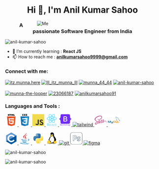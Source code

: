 <h1 align="center">Hi 👋, I'm Anil Kumar Sahoo</h1>

<img
    align="right"
    src="https://i.pinimg.com/originals/e8/f4/53/e8f453469a3ec97ecd354df465d73913.gif"
    alt="Me"
    width="400" />

<h3 align="center"><b>A passionate Software Engineer from India</b></h3>

<p align="left">
    <img
        src="https://komarev.com/ghpvc/?username=anil-kumar-sahoo&label=Profile%20views&color=0e75b6&style=flat"
        alt="anil-kumar-sahoo" />
</p>

- 🌱 I’m currently learning : **React JS**
- 📫 How to reach me : **anilkumarsahoo9999@gmail.com**

<h3 align="left">Connect with me:</h3>
<p align="left">
    <a href="https://fb.com/itz.munna.here" target="blank"
        ><img
            align="center"
            src="https://raw.githubusercontent.com/rahuldkjain/github-profile-readme-generator/master/src/images/icons/Social/facebook.svg"
            alt="itz.munna.here"
            height="30"
            width="40"
    /></a>
    <a href="https://instagram.com/lll_itz_munna_lll" target="blank"
        ><img
            align="center"
            src="https://raw.githubusercontent.com/rahuldkjain/github-profile-readme-generator/master/src/images/icons/Social/instagram.svg"
            alt="lll_itz_munna_lll"
            height="30"
            width="40"
    /></a>
    <a href="https://twitter.com/munna_44_44" target="blank"
        ><img
            align="center"
            src="https://raw.githubusercontent.com/rahuldkjain/github-profile-readme-generator/master/src/images/icons/Social/twitter.svg"
            alt="munna_44_44"
            height="30"
            width="40"
    /></a>
    <a href="https://linkedin.com/in/anil-kumar-sahoo" target="blank"
        ><img
            align="center"
            src="https://raw.githubusercontent.com/rahuldkjain/github-profile-readme-generator/master/src/images/icons/Social/linked-in-alt.svg"
            alt="anil-kumar-sahoo"
            height="30"
            width="40"
    /></a>
    <br />
    <br />
    <a href="https://codepen.io/munna-the-looper" target="blank"
        ><img
            align="center"
            src="https://raw.githubusercontent.com/rahuldkjain/github-profile-readme-generator/master/src/images/icons/Social/codepen.svg"
            alt="munna-the-looper"
            height="30"
            width="40"
    /></a>
    <a href="https://stackoverflow.com/users/23066187" target="blank"
        ><img
            align="center"
            src="https://raw.githubusercontent.com/rahuldkjain/github-profile-readme-generator/master/src/images/icons/Social/stack-overflow.svg"
            alt="23066187"
            height="30"
            width="40"
    /></a>
    <a href="https://www.hackerrank.com/anilkumarsahoo91" target="blank"
        ><img
            align="center"
            src="https://raw.githubusercontent.com/rahuldkjain/github-profile-readme-generator/master/src/images/icons/Social/hackerrank.svg"
            alt="anilkumarsahoo91"
            height="30"
            width="40"
    /></a>
</p>

<h3 align="left">Languages and Tools :</h3>
<p align="left">
    <a href="https://www.w3.org/html/" target="_blank" rel="noreferrer">
        <img
            src="https://raw.githubusercontent.com/devicons/devicon/master/icons/html5/html5-original-wordmark.svg"
            alt="html5"
            width="40"
            height="40" />
    </a>
    <a href="https://www.w3schools.com/css/" target="_blank" rel="noreferrer">
        <img
            src="https://raw.githubusercontent.com/devicons/devicon/master/icons/css3/css3-original-wordmark.svg"
            alt="css3"
            width="40"
            height="40" />
    </a>
    <a
        href="https://developer.mozilla.org/en-US/docs/Web/JavaScript"
        target="_blank"
        rel="noreferrer">
        <img
            src="https://raw.githubusercontent.com/devicons/devicon/master/icons/javascript/javascript-original.svg"
            alt="javascript"
            width="40"
            height="40" />
    </a>
    <a href="https://reactjs.org/" target="_blank" rel="noreferrer">
        <img
            src="https://raw.githubusercontent.com/devicons/devicon/master/icons/react/react-original-wordmark.svg"
            alt="react"
            width="40"
            height="40" />
    </a>
    <a href="https://getbootstrap.com" target="_blank" rel="noreferrer">
        <img
            src="https://raw.githubusercontent.com/devicons/devicon/master/icons/bootstrap/bootstrap-plain-wordmark.svg"
            alt="bootstrap"
            width="40"
            height="40" />
    </a>
    <a href="https://tailwindcss.com/" target="_blank" rel="noreferrer">
        <img
            src="https://www.vectorlogo.zone/logos/tailwindcss/tailwindcss-icon.svg"
            alt="tailwind"
            width="40"
            height="40" />
    </a>
    <a href="https://sass-lang.com" target="_blank" rel="noreferrer">
        <img
            src="https://raw.githubusercontent.com/devicons/devicon/master/icons/sass/sass-original.svg"
            alt="sass"
            width="40"
            height="40" />
    </a>
    <a href="https://www.mysql.com/" target="_blank" rel="noreferrer">
        <img
            src="https://raw.githubusercontent.com/devicons/devicon/master/icons/mysql/mysql-original-wordmark.svg"
            alt="mysql"
            width="40"
            height="40" />
    </a>
    <br />
    <br />
    <a href="https://www.cprogramming.com/" target="_blank" rel="noreferrer">
        <img
            src="https://raw.githubusercontent.com/devicons/devicon/master/icons/c/c-original.svg"
            alt="c"
            width="40"
            height="40" />
    </a>
    <a href="https://www.java.com" target="_blank" rel="noreferrer">
        <img
            src="https://raw.githubusercontent.com/devicons/devicon/master/icons/java/java-original.svg"
            alt="java"
            width="40"
            height="40" />
    </a>
    <a href="https://www.python.org" target="_blank" rel="noreferrer">
        <img
            src="https://raw.githubusercontent.com/devicons/devicon/master/icons/python/python-original.svg"
            alt="python"
            width="40"
            height="40" />
    </a>
    <a href="https://www.linux.org/" target="_blank" rel="noreferrer">
        <img
            src="https://raw.githubusercontent.com/devicons/devicon/master/icons/linux/linux-original.svg"
            alt="linux"
            width="40"
            height="40" />
    </a>
    <a href="https://git-scm.com/" target="_blank" rel="noreferrer">
        <img
            src="https://www.vectorlogo.zone/logos/git-scm/git-scm-icon.svg"
            alt="git"
            width="40"
            height="40" />
    </a>
    <a href="https://www.photoshop.com/en" target="_blank" rel="noreferrer">
        <img
            src="https://raw.githubusercontent.com/devicons/devicon/master/icons/photoshop/photoshop-line.svg"
            alt="photoshop"
            width="40"
            height="40" />
    </a>
    <a href="https://www.figma.com/" target="_blank" rel="noreferrer">
        <img
            src="https://www.vectorlogo.zone/logos/figma/figma-icon.svg"
            alt="figma"
            width="40"
            height="40" />
    </a>
</p>

<p>
    <img
        align="top-left"
        width = "46.5%"
        src="https://github-readme-stats.vercel.app/api?username=anil-kumar-sahoo&show_icons=true&locale=en"
        alt="anil-kumar-sahoo" />
</p>

<p>
    <img
        align="top-right"
        width = "49%"
        src="https://github-readme-streak-stats.herokuapp.com/?user=anil-kumar-sahoo&"
        alt="anil-kumar-sahoo" />
</p>
